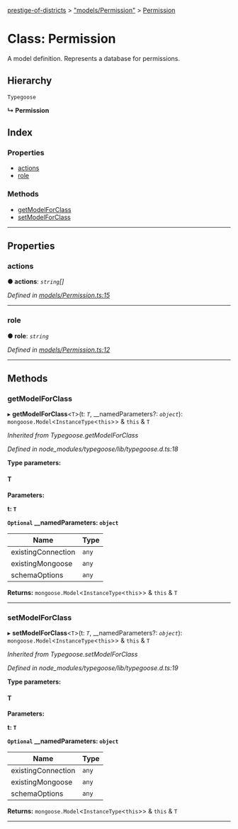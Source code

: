 [prestige-of-districts](../README.md) > ["models/Permission"](../modules/_models_permission_.md) > [Permission](../classes/_models_permission_.permission.md)

# Class: Permission

A model definition. Represents a database for permissions.

## Hierarchy

 `Typegoose`

**↳ Permission**

## Index

### Properties

* [actions](_models_permission_.permission.md#actions)
* [role](_models_permission_.permission.md#role)

### Methods

* [getModelForClass](_models_permission_.permission.md#getmodelforclass)
* [setModelForClass](_models_permission_.permission.md#setmodelforclass)

---

## Properties

<a id="actions"></a>

###  actions

**● actions**: *`string`[]*

*Defined in [models/Permission.ts:15](https://github.com/YarosJ/prestige-of-districts/blob/17f0d7b/models/Permission.ts#L15)*

___
<a id="role"></a>

###  role

**● role**: *`string`*

*Defined in [models/Permission.ts:12](https://github.com/YarosJ/prestige-of-districts/blob/17f0d7b/models/Permission.ts#L12)*

___

## Methods

<a id="getmodelforclass"></a>

###  getModelForClass

▸ **getModelForClass**<`T`>(t: *`T`*, __namedParameters?: *`object`*): `mongoose.Model`<`InstanceType`<`this`>> & `this` & `T`

*Inherited from Typegoose.getModelForClass*

*Defined in node_modules/typegoose/lib/typegoose.d.ts:18*

**Type parameters:**

#### T 
**Parameters:**

**t: `T`**

**`Optional` __namedParameters: `object`**

| Name | Type |
| ------ | ------ |
| existingConnection | `any` |
| existingMongoose | `any` |
| schemaOptions | `any` |

**Returns:** `mongoose.Model`<`InstanceType`<`this`>> & `this` & `T`

___
<a id="setmodelforclass"></a>

###  setModelForClass

▸ **setModelForClass**<`T`>(t: *`T`*, __namedParameters?: *`object`*): `mongoose.Model`<`InstanceType`<`this`>> & `this` & `T`

*Inherited from Typegoose.setModelForClass*

*Defined in node_modules/typegoose/lib/typegoose.d.ts:19*

**Type parameters:**

#### T 
**Parameters:**

**t: `T`**

**`Optional` __namedParameters: `object`**

| Name | Type |
| ------ | ------ |
| existingConnection | `any` |
| existingMongoose | `any` |
| schemaOptions | `any` |

**Returns:** `mongoose.Model`<`InstanceType`<`this`>> & `this` & `T`

___

